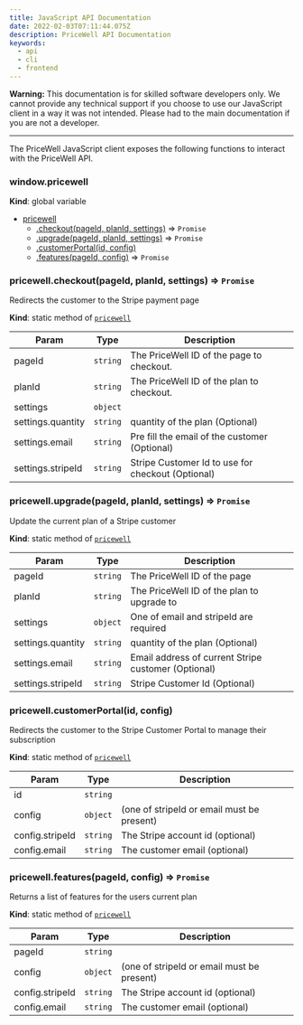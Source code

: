 ```yaml
---
title: JavaScript API Documentation
date: 2022-02-03T07:11:44.075Z
description: PriceWell API Documentation
keywords:
  - api
  - cli
  - frontend
---
```

**Warning:** This documentation is for skilled software developers only. We cannot provide any technical support if you choose to use our JavaScript client in a way it was not intended. Please had to the main documentation if you are not a developer.

---

The PriceWell JavaScript client exposes the following functions to interact with the PriceWell API.

### window.pricewell
**Kind**: global variable

* [pricewell](#pricewell)
    * [.checkout(pageId, planId, settings)](#pricewell.checkout) ⇒ <code>Promise</code>
    * [.upgrade(pageId, planId, settings)](#pricewell.upgrade) ⇒ <code>Promise</code>
    * [.customerPortal(id, config)](#pricewell.customerPortal)
    * [.features(pageId, config)](#pricewell.features) ⇒ <code>Promise</code>

<a name="pricewell.checkout"></a>

### pricewell.checkout(pageId, planId, settings) ⇒ <code>Promise</code>
Redirects the customer to the Stripe payment page

**Kind**: static method of [<code>pricewell</code>](#pricewell)

| Param | Type | Description |
| --- | --- | --- |
| pageId | <code>string</code> | The PriceWell ID of the page to checkout. |
| planId | <code>string</code> | The PriceWell ID of the plan to checkout. |
| settings | <code>object</code> |  |
| settings.quantity | <code>string</code> | quantity of the plan (Optional) |
| settings.email | <code>string</code> | Pre fill the email of the customer (Optional) |
| settings.stripeId | <code>string</code> | Stripe Customer Id to use for checkout (Optional) |

<a name="pricewell.upgrade"></a>

### pricewell.upgrade(pageId, planId, settings) ⇒ <code>Promise</code>
Update the current plan of a Stripe customer

**Kind**: static method of [<code>pricewell</code>](#pricewell)

| Param | Type | Description |
| --- | --- | --- |
| pageId | <code>string</code> | The PriceWell ID of the page |
| planId | <code>string</code> | The PriceWell ID of the plan to upgrade to |
| settings | <code>object</code> | One of email and stripeId are required |
| settings.quantity | <code>string</code> | quantity of the plan (Optional) |
| settings.email | <code>string</code> | Email address of current Stripe customer (Optional) |
| settings.stripeId | <code>string</code> | Stripe Customer Id (Optional) |

<a name="pricewell.customerPortal"></a>

### pricewell.customerPortal(id, config)
Redirects the customer to the Stripe Customer Portal to manage their subscription

**Kind**: static method of [<code>pricewell</code>](#pricewell)

| Param | Type | Description |
| --- | --- | --- |
| id | <code>string</code> |  |
| config | <code>object</code> | (one of stripeId or email must be present) |
| config.stripeId | <code>string</code> | The Stripe account id (optional) |
| config.email | <code>string</code> | The customer email (optional) |

<a name="pricewell.features"></a>

### pricewell.features(pageId, config) ⇒ <code>Promise</code>
Returns a list of features for the users current plan

**Kind**: static method of [<code>pricewell</code>](#pricewell)

| Param | Type | Description |
| --- | --- | --- |
| pageId | <code>string</code> |  |
| config | <code>object</code> | (one of stripeId or email must be present) |
| config.stripeId | <code>string</code> | The Stripe account id (optional) |
| config.email | <code>string</code> | The customer email (optional) |